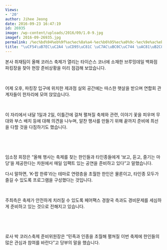 ```yaml
---
Views:
- '20'
author: Jihee Jeong
date: 2016-09-23 16:47:19
id: 26935
image: /wp-content/uploads/2016/09/1.0-9.jpg
imagef: 2016-09-26935.jpg
permalink: /%ec%bd%94%eb%9f%ac%ec%8a%a4-%ec%b6%95%ec%a0%9c-%ec%9e%ac%eb%b0%8c%ec%9d%84-%ea%b2%81%eb%8b%88%eb%8b%a4/
title: "\uCF54\uB7EC\uC2A4 \uCD95\uC81C \uC7AC\uBC0C\uC744 \uAC81\uB2C8\uB2E4!"
---
```


본사 취재팀이 올해 코러스 축제가 열리는 타이슨스 코너에 소재한 브루밍데일 백화점 파킹장을 찾아 현장 준비상황을 미리 점검해 보았습니다.

&nbsp;

어제 오후, 파킹장 입구에 위치한 제과점 실외 공간에는 따스한 햇살을 받으며 연합회 관계자들이 한자리에 모여 앉았습니다.

&nbsp;

이 자리에서 내달 1일과 2일, 이틀간에 걸쳐 펼쳐질 축제와 관련, 이야기 꽃을 피우며 무대와 부스 배치 등에 대해 의견을 나누며, 알찬 행사를 만들기 위해 끝까지 준비에 최선을 다할 것을 다짐하기도 했습니다.

&nbsp;

&nbsp;

임소정 회장은 “올해 행사는 축제를 찾는 한인들과 타인종들에게 ‘보고, 듣고, 즐기는 마당’을 제공한다는 차원에서 매일 임팩트 있는 공연을 준비하고 있다”고 말했습니다.

다시 말하면, ‘K-팝 한류’라는 테마로 연령층을 초월한 한인은 물론이고, 타인종 모두가 즐길 수 있도록 프로그램을 구성했다는 것입니다.

&nbsp;

주최측은 축제가 안전하게 치러질 수 있도록 페어팩스 경찰국 측과도 경비문제를 세심하게 준비하고 있는 것으로 전해지고 있습니다.

&nbsp;

&nbsp;

로사 박 코러스축제 준비위원장은 “민족과 인종을 초월해 펼쳐질 이번 축제에 한인들의 많은 관심과 참여를 바란다”고 당부의 말을 했습니다.
